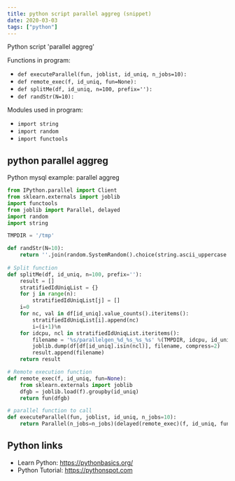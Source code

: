 ```yaml
---
title: python script parallel aggreg (snippet)
date: 2020-03-03
tags: ["python"]
---
```

Python script 'parallel aggreg'

Functions in program: 
* `def executeParallel(fun, joblist, id_uniq, n_jobs=10):`
* `def remote_exec(f, id_uniq, fun=None):`
* `def splitMe(df, id_uniq, n=100, prefix=''):`
* `def randStr(N=10):`

Modules used in program: 
* `import string`
* `import random`
* `import functools`

## python parallel aggreg

Python mysql example: parallel aggreg

```python
from IPython.parallel import Client
from sklearn.externals import joblib
import functools
from joblib import Parallel, delayed
import random
import string

TMPDIR = '/tmp'

def randStr(N=10):
    return ''.join(random.SystemRandom().choice(string.ascii_uppercase + string.digits) for _ in range(N))
    
# Split function
def splitMe(df, id_uniq, n=100, prefix=''):
    result = []
    stratifiedIdUniqList = {}
    for j in range(n):
        stratifiedIdUniqList[j] = []
    i=0
    for nc, val in df[id_uniq].value_counts().iteritems():
        stratifiedIdUniqList[i].append(nc)
        i=(i+1)%n
    for idcpu, ncl in stratifiedIdUniqList.iteritems():
        filename = '%s/parallelgen_%d_%s_%s_%s' %(TMPDIR, idcpu, id_uniq, prefix, randStr())
        joblib.dump(df[df[id_uniq].isin(ncl)], filename, compress=2)
        result.append(filename)
    return result

# Remote execution function
def remote_exec(f, id_uniq, fun=None):
    from sklearn.externals import joblib
    dfgb = joblib.load(f).groupby(id_uniq)
    return fun(dfgb)

# parallel function to call 
def executeParallel(fun, joblist, id_uniq, n_jobs=10):
    return Parallel(n_jobs=n_jobs)(delayed(remote_exec)(f, id_uniq, fun=fun) for f in joblist)

```

## Python links

- Learn Python: https://pythonbasics.org/
- Python Tutorial: https://pythonspot.com
